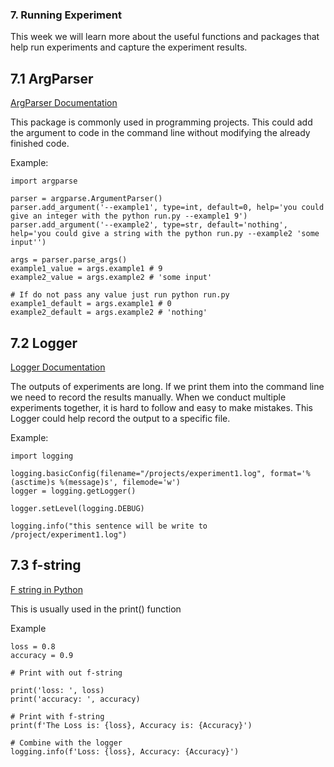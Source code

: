 ### 7. Running Experiment
This week we will learn more about the useful functions and packages that help run experiments and capture the experiment results. 

## 7.1 ArgParser

[ArgParser Documentation](https://docs.python.org/3/library/argparse.html)

This package is commonly used in programming projects. This could add the argument to code in the command line without modifying the already finished code. 

Example:
```
import argparse

parser = argparse.ArgumentParser()
parser.add_argument('--example1', type=int, default=0, help='you could give an integer with the python run.py --example1 9')
parser.add_argument('--example2', type=str, default='nothing', help='you could give a string with the python run.py --example2 'some input'')

args = parser.parse_args()
example1_value = args.example1 # 9
example2_value = args.example2 # 'some input'

# If do not pass any value just run python run.py
example1_default = args.example1 # 0
example2_default = args.example2 # 'nothing'

```

## 7.2 Logger

[Logger Documentation](https://www.geeksforgeeks.org/logging-in-python/)

The outputs of experiments are long. If we print them into the command line we need to record the results manually. When we conduct multiple experiments together, it is hard to follow and easy to make mistakes. This Logger could help record the output to a specific file. 

Example:
```
import logging

logging.basicConfig(filename="/projects/experiment1.log", format='%(asctime)s %(message)s', filemode='w')
logger = logging.getLogger()

logger.setLevel(logging.DEBUG)

logging.info("this sentence will be write to /project/experiment1.log")

```

## 7.3 f-string

[F string in Python](https://www.geeksforgeeks.org/formatted-string-literals-f-strings-python/)

This is usually used in the print() function

Example 
```
loss = 0.8
accuracy = 0.9

# Print with out f-string

print('loss: ', loss)
print('accuracy: ', accuracy)

# Print with f-string
print(f'The Loss is: {loss}, Accuracy is: {Accuracy}')

# Combine with the logger
logging.info(f'Loss: {loss}, Accuracy: {Accuracy}')
```
